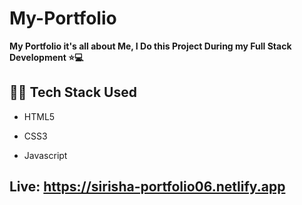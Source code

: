 # My-Portfolio

**My Portfolio it's all about Me, I Do this Project During my Full Stack Development ⭐💻**

## 👩‍💻 Tech Stack Used

- HTML5

- CSS3
  
- Javascript

## <p>Live: <a style=" text-decoration:none;" href="https://sirisha-portfolio06.netlify.app">https://sirisha-portfolio06.netlify.app</a></p>
